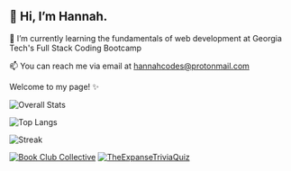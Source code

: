## 👋 Hi, I’m Hannah.

🌱 I’m currently learning the fundamentals of web development at Georgia Tech's Full Stack Coding Bootcamp

📫 You can reach me via email at hannahcodes@protonmail.com

Welcome to my page! ✨


<p align="center">

![Overall Stats](https://github-readme-stats.vercel.app/api?username=hannahnmcdonald&count_private=false&show_icons=true&theme=nightowl)
  
![Top Langs](https://github-readme-stats.vercel.app/api/top-langs/?username=hannahnmcdonald&layout=compact&theme=nightowl)

![Streak](https://github-readme-streak-stats.herokuapp.com/?user=hannahnmcdonald&layout=compact&theme=nightowl)
  
</p>

[![Book Club Collective](https://github-readme-stats.vercel.app/api/pin/?username=hannahnmcdonald&repo=Book-Club-Collective&theme=nightowl)](https://github.com/hannahnmcdonald/Book-Club-Collective) 
[![TheExpanseTriviaQuiz](https://github-readme-stats.vercel.app/api/pin/?username=hannahnmcdonald&repo=TheExpanseTriviaQuiz&theme=nightowl)](https://github.com/hannahnmcdonald/TheExpanseTriviaQuiz)





